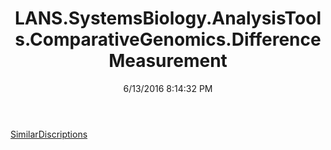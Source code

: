 ﻿---
title: LANS.SystemsBiology.AnalysisTools.ComparativeGenomics.DifferenceMeasurement
date: 6/13/2016 8:14:32 PM
---

[SimilarDiscriptions](T-LANS.SystemsBiology.AnalysisTools.ComparativeGenomics.DifferenceMeasurement.SimilarDiscriptions.html)

